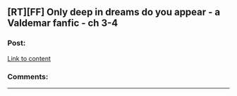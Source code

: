 ## [RT][FF] Only deep in dreams do you appear - a Valdemar fanfic - ch 3-4

### Post:

[Link to content](https://archiveofourown.org/works/14456544/chapters/33777045)

### Comments:

---

